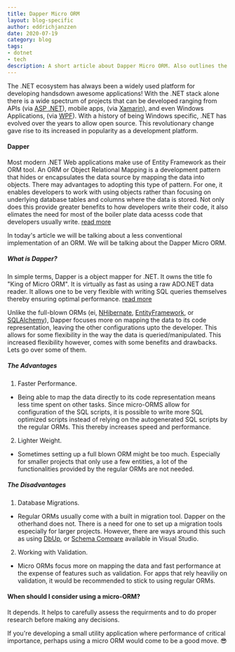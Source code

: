 ```yaml
---
title: Dapper Micro ORM
layout: blog-specific
author: eddrichjanzzen
date: 2020-07-19
category: blog
tags: 
- dotnet
- tech
description: A short article about Dapper Micro ORM. Also outlines the advantages and disadvatanges of using a micro ORM and traditional ORM.
---
```


The .NET ecosystem has always been a widely used platform for developing handsdown awesome applications! With the .NET stack alone there is a wide spectrum of projects that can be developed ranging from APIs (via [ASP .NET](https://dotnet.microsoft.com/apps/aspnet)), mobile apps, (via [Xamarin](https://dotnet.microsoft.com/apps/xamarin)), and even Windows Applications, (via [WPF](https://docs.microsoft.com/en-us/dotnet/framework/wpf/getting-started/introduction-to-wpf-in-vs)). With a history of being Windows specific, .NET has evolved over the years to allow open source. This revolutionary change gave rise to its increased in popularity as a development platform. 


#### Dapper

Most modern .NET Web applications make use of Entity Framework as their ORM tool. An ORM or Object Relational Mapping is a development pattern that hides or encapsulates the data source by mapping the data into objects. There may advantages to adopting this type of pattern. For one, it enables developers to work with using objects rather than focusing on underlying database tables and columns where the data is stored. Not only does this provide greater benefits to how developers write their code, it also elimates the need for most of the boiler plate data acesss code that developers usually write. [read more](https://en.wikipedia.org/wiki/Object-relational_mapping)

In today's article we will be talking about a less conventional implementation of an ORM. We will be talking about the Dapper Micro ORM.  

##### What is Dapper? 

In simple terms, Dapper is a object mapper for .NET. It owns the title fo "King of Micro ORM". It is virtually as fast as using a raw ADO.NET data reader. It allows one to be very flexible with writing SQL queries themselves thereby ensuring optimal performance. [read more](https://dapper-tutorial.net/dapper)


Unlike the full-blown ORMs (ei, [NHibernate](https://nhibernate.info/), [EntityFramework](https://docs.microsoft.com/en-us/ef/ef6/), or [SQLAlchemy](https://www.sqlalchemy.org/)), Dapper focuses more on mapping the data to its code representation, leaving the other configurations upto the developer. This allows for some flexibility in the way the data is queried/manipulated. This increased flexibility however, comes with some benefits and drawbacks. Lets go over some of them.

##### The Advantages

1. Faster Performance. 
- Being able to map the data directly to its code representation means less time spent on other tasks.  Since micro-ORMS allow for configuration of the SQL scripts, it is possible to write more SQL optimized scripts instead of relying on the autogenerated SQL scripts by the regular ORMs. This thereby increases speed and performance.

2. Lighter Weight.
- Sometimes setting up a full blown ORM might be too much. Especially for smaller projects that only use a few entities, a lot of the functionalities provided by the regular ORMs are not needed. 


##### The Disadvantages

1. Database Migrations. 
- Regular ORMs usually come with a built in migration tool. Dapper on the otherhand does not. There is a need for one to set up a migration tools especially for larger projects. However, there are ways around this such as using [DbUp](https://dbup.github.io/), or [Schema Compare](https://www.devart.com/dbforge/sql/schemacompare/) available in Visual Studio.  

2. Working with Validation. 
- Micro ORMs focus more on mapping the data and fast performance at the expense of features such as validation. For apps that rely heaviliy on validation, it would be recommended to stick to using regular ORMs.


#### When should I consider using a micro-ORM? 

It depends. It helps to carefully assess the requirments and to do proper research before making any decisions. 

If you're developing a small utility application where performance of critical importance, perhaps using a micro ORM would come to be a good move. :sunglasses:

